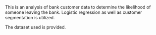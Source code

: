 This is an analysis of bank customer data to determine the likelihood of someone leaving the bank. Logistic regression as well as customer segmentation is utilized.

The dataset used is provided. 
